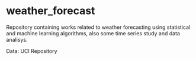 # weather_forecast

Repository containing works related to weather forecasting using statistical and machine learning algorithms, also some time series study and data analisys.

Data: UCI Repository